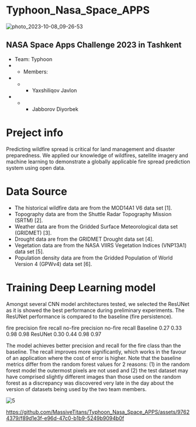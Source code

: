 # Typhoon_Nasa_Space_APPS

![photo_2023-10-08_09-26-53](https://github.com/MassiveTitans/Typhoon_Nasa_Space_APPS/assets/97624379/99e3dc90-6caa-4d03-812e-b3f16f6f0b92)


## NASA Space Apps Challenge 2023 in Tashkent
- Team: Typhoon
- - Members:
- - - Yaxshiliqov Javlon
- - - Jabborov Diyorbek
    
# Preject info

Predicting wildfire spread is critical  for land management and  disaster preparedness. We applied  our knowledge of wildfires, satellite 
imagery and machine learning to 
demonstrate a globally applicable fire 
spread prediction system using open data.


# Data Source
- The historical wildfire data are from the MOD14A1 V6 data set [1].
- Topography data are from the Shuttle Radar Topography Mission (SRTM) [2].
- Weather data are from the Gridded Surface Meteorological data set (GRIDMET) [3].
- Drought data are from the GRIDMET Drought data set [4].
- Vegetation data are from the NASA VIIRS Vegetation Indices (VNP13A1) data set [5].
- Population density data are from the Gridded Population of World Version 4 (GPWv4) data set [6].


# Training Deep Learning model

Amongst several CNN model architectures tested, we selected the ResUNet as it is showed the best performance during preliminary experiments. The ResUNet performance is compared to the baseline (fire persistence).

fire precision	fire recall	no-fire precision	no-fire recall
Baseline	0.27	0.33	0.98	0.98
ResUNet	0.30	0.44	0.98	0.97

The model achieves better precision and recall for the fire class than the baseline. The recall improves more significantly, which works in the favour of an application where the cost of error is higher. Note that the baseline metrics differ from the random forest values for 2 reasons: (1) in the random forest model the outermost pixels are not used and (2) the test dataset may have comprised slightly different images than those used on the random forest as a discrepancy was discovered very late in the day about the version of datasets being used by the two team members.


![5](https://github.com/MassiveTitans/Typhoon_Nasa_Space_APPS/assets/97624379/86ead9d8-731e-4683-929d-6fa8129fe02c)




https://github.com/MassiveTitans/Typhoon_Nasa_Space_APPS/assets/97624379/f89d1e3f-e96d-47c0-b1b9-5249b9094b0f


